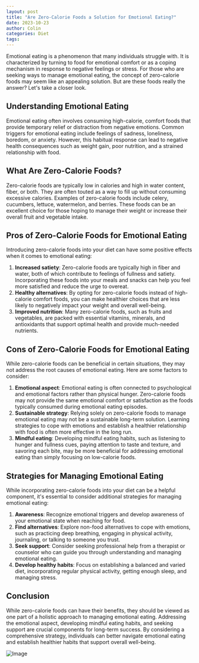 ```yaml
---
layout: post
title: "Are Zero-Calorie Foods a Solution for Emotional Eating?"
date: 2023-10-23
author: Colin
categories: Diet
tags: 
---
```


Emotional eating is a phenomenon that many individuals struggle with. It is characterized by turning to food for emotional comfort or as a coping mechanism in response to negative feelings or stress. For those who are seeking ways to manage emotional eating, the concept of zero-calorie foods may seem like an appealing solution. But are these foods really the answer? Let's take a closer look.

## Understanding Emotional Eating

Emotional eating often involves consuming high-calorie, comfort foods that provide temporary relief or distraction from negative emotions. Common triggers for emotional eating include feelings of sadness, loneliness, boredom, or anxiety. However, this habitual response can lead to negative health consequences such as weight gain, poor nutrition, and a strained relationship with food.

## What Are Zero-Calorie Foods?

Zero-calorie foods are typically low in calories and high in water content, fiber, or both. They are often touted as a way to fill up without consuming excessive calories. Examples of zero-calorie foods include celery, cucumbers, lettuce, watermelon, and berries. These foods can be an excellent choice for those hoping to manage their weight or increase their overall fruit and vegetable intake.

## Pros of Zero-Calorie Foods for Emotional Eating

Introducing zero-calorie foods into your diet can have some positive effects when it comes to emotional eating:

1. **Increased satiety**: Zero-calorie foods are typically high in fiber and water, both of which contribute to feelings of fullness and satiety. Incorporating these foods into your meals and snacks can help you feel more satisfied and reduce the urge to overeat.
2. **Healthy alternatives**: By opting for zero-calorie foods instead of high-calorie comfort foods, you can make healthier choices that are less likely to negatively impact your weight and overall well-being.
3. **Improved nutrition**: Many zero-calorie foods, such as fruits and vegetables, are packed with essential vitamins, minerals, and antioxidants that support optimal health and provide much-needed nutrients.

## Cons of Zero-Calorie Foods for Emotional Eating

While zero-calorie foods can be beneficial in certain situations, they may not address the root causes of emotional eating. Here are some factors to consider:

1. **Emotional aspect**: Emotional eating is often connected to psychological and emotional factors rather than physical hunger. Zero-calorie foods may not provide the same emotional comfort or satisfaction as the foods typically consumed during emotional eating episodes.
2. **Sustainable strategy**: Relying solely on zero-calorie foods to manage emotional eating may not be a sustainable long-term solution. Learning strategies to cope with emotions and establish a healthier relationship with food is often more effective in the long run.
3. **Mindful eating**: Developing mindful eating habits, such as listening to hunger and fullness cues, paying attention to taste and texture, and savoring each bite, may be more beneficial for addressing emotional eating than simply focusing on low-calorie foods.

## Strategies for Managing Emotional Eating

While incorporating zero-calorie foods into your diet can be a helpful component, it's essential to consider additional strategies for managing emotional eating:

1. **Awareness**: Recognize emotional triggers and develop awareness of your emotional state when reaching for food.
2. **Find alternatives**: Explore non-food alternatives to cope with emotions, such as practicing deep breathing, engaging in physical activity, journaling, or talking to someone you trust.
3. **Seek support**: Consider seeking professional help from a therapist or counselor who can guide you through understanding and managing emotional eating.
4. **Develop healthy habits**: Focus on establishing a balanced and varied diet, incorporating regular physical activity, getting enough sleep, and managing stress.

## Conclusion

While zero-calorie foods can have their benefits, they should be viewed as one part of a holistic approach to managing emotional eating. Addressing the emotional aspect, developing mindful eating habits, and seeking support are crucial components for long-term success. By considering a comprehensive strategy, individuals can better navigate emotional eating and establish healthier habits that support overall well-being.

![Image](https://source.unsplash.com/1600x900/?healthy-food)